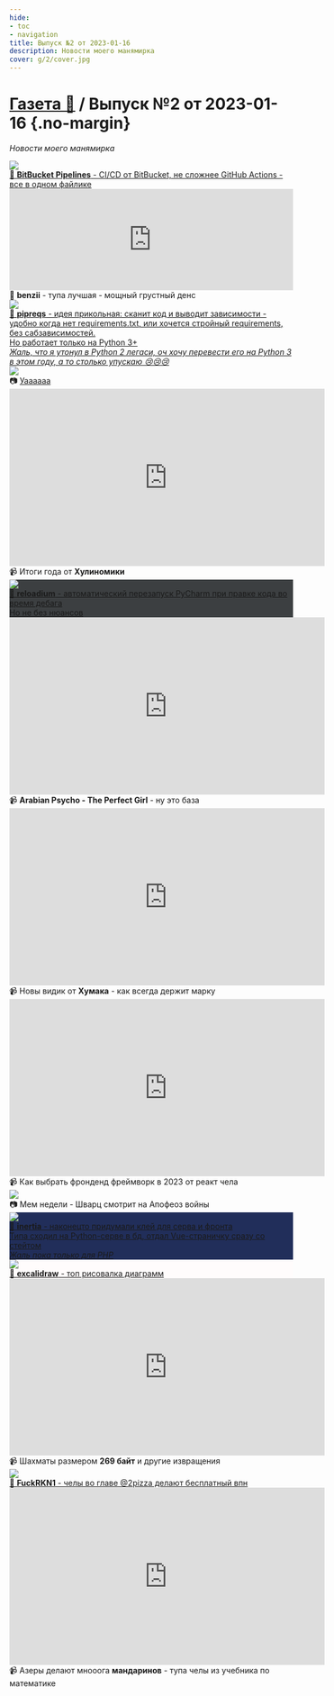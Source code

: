 ```yaml
---
hide:
- toc
- navigation
title: Выпуск №2 от 2023-01-16
description: Новости моего манямирка
cover: g/2/cover.jpg
---
```


# [Газета 📰](../index.md) / Выпуск №2 от 2023-01-16 {.no-margin}

_Новости моего манямирка_

<div class="grid-3-col">

<div class="card">
<a target="_blank" href="/c/ops/bb_ppl">
<img src="/c/ops/bb_ppl/pipelines.png">
<div class="card-text">
📝 <b>BitBucket Pipelines</b> - CI/CD от BitBucket, не сложнее GitHub Actions - все в одном файлике
</div>
</a>
</div>

<div class="card ">
<iframe frameborder="0" style="border:none;width:100%;height:180px;" width="100%" height="180" src="https://music.yandex.ru/iframe/#track/106295920/23151074">Слушайте <a href='https://music.yandex.ru/album/23151074/track/106295920'>Obsessed To Forget</a> — <a href='https://music.yandex.ru/artist/10012723'>benzii</a> на Яндекс Музыке</iframe>
<div class="card-text">
🎵 <b>benzii</b> - тупа лучшая - мощный грустный денс
</div>
</div>


<div class="card rows-2">
<a target="_blank" href="https://github.com/bndr/pipreqs">
<img src="pipreqs.webp">
<div class="card-text">
🔎 <b>pipreqs</b> - идея прикольная: сканит код и выводит зависимости - удобно когда нет requirements.txt, или хочется стройный requirements, без сабзависимостей.<br>
Но работает только на Python 3+<br>
<i>Жаль, что я утонул в Python 2 легаси, оч хочу перевести его на Python 3 в этом году, а то столько упускаю 😢😢😢</i>  
</div>
</a>
</div>



<div class="card rows-2">
<img src="uaaa.jpg">
<div class="card-text">📷 <a href="https://youtu.be/XuBydGbCMLg" target="_blank">Уаааааа</a></div>
</div>

<div class="card rows-2">
<iframe width="560" height="315" src="https://www.youtube.com/embed/erz0rCHp4jI" title="YouTube video player" frameborder="0" allow="accelerometer; autoplay; clipboard-write; encrypted-media; gyroscope; picture-in-picture; web-share" allowfullscreen></iframe>
<div class="card-text">📹 Итоги года от <b>Хулиномики</b></div>
</div>

<div class="card rows-2" style="background: #3c3f41">
<a href="../../c/py/tools/reloadium" target="_blank">
<img src="reloadium.gif">
<div class="card-text text-white">📝 <b>reloadium</b> - автоматический перезапуск PyCharm при правке кода во время дебага<br>
Но не без нюансов</div>
</a>
</div>

<div class="card rows-2">
<iframe width="560" height="315" src="https://www.youtube.com/embed/039le_PlshQ" title="YouTube video player" frameborder="0" allow="accelerometer; autoplay; clipboard-write; encrypted-media; gyroscope; picture-in-picture; web-share" allowfullscreen></iframe>
<div class="card-text">📹 <b>Arabian Psycho - The Perfect Girl</b> - ну это база</div>
</div>







<div class="card rows-2">
<iframe width="560" height="315" src="https://www.youtube.com/embed/ummPlTgajLo" title="YouTube video player" frameborder="0" allow="accelerometer; autoplay; clipboard-write; encrypted-media; gyroscope; picture-in-picture; web-share" allowfullscreen></iframe>
<div class="card-text">📹 Новы видик от <b>Хумака</b> - как всегда держит марку</div>
</div>

<div class="card rows-2">
<iframe width="560" height="315" src="https://www.youtube.com/embed/S7X6fLbdwlc" title="YouTube video player" frameborder="0" allow="accelerometer; autoplay; clipboard-write; encrypted-media; gyroscope; picture-in-picture; web-share" allowfullscreen></iframe>
<div class="card-text">
📹 Как выбрать фронденд фреймворк в 2023 от реакт чела
</div>
</div>

<div class="card rows-2">
<img src="mem.jpg">
<div class="card-text">📷 Мем недели - Шварц смотрит на Апофеоз войны</div>
</div>

<div class="card rows-2" style="background: #212e5a">
<a target="_blank" href="http://inertiajs.com/">
<img src="inertiajs.jpg">
<div class="card-text text-white">
🔎 <b>inertia</b> - наконецто придумали клей для серва и фронта 
<br>Типа сходил на Python-серве в бд, отдал Vue-страничку сразу со стейтом 
<br><i>Жаль пока только для PHP</i>
</div>
</a>
</div>

<div class="card" style="background: #fffcfc">
<a href="https://excalidraw.com/" target="_blank">
<img src="excalidraw.png">
<div class="card-text text-black">
🔎 <b>excalidraw</b> - топ рисовалка диаграмм
</div>
</a>
</div>











<div class="card rows-2">
<iframe width="560" height="315" src="https://www.youtube.com/embed/C2CNY8N5-iQ" title="YouTube video player" frameborder="0" allow="accelerometer; autoplay; clipboard-write; encrypted-media; gyroscope; picture-in-picture; web-share" allowfullscreen></iframe>
<div class="card-text">📹 Шахматы размером <b>269 байт</b> и другие извращения</div>
</div>

<div class="card bg-black rows-2">
<a href="https://fuckrkn1.org/#ru" target="_blank">
<img src="rkn.png">
<div class="card-text text-white">
🔎 <b>FuckRKN1</b> - челы во главе @2pizza делают бесплатный впн
</div>
</a>
</div>

<div class="card rows-2 ">
<iframe width="560" height="315" src="https://www.youtube.com/embed/d-yWg2AQdlc" title="YouTube video player" frameborder="0" allow="accelerometer; autoplay; clipboard-write; encrypted-media; gyroscope; picture-in-picture; web-share" allowfullscreen></iframe>
<div class="card-text">📹 Азеры делают мнооога <b>мандаринов</b> - тупа челы из учебника по математике</div>
</div>












</div>